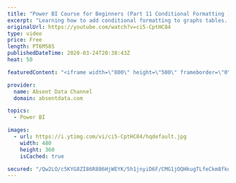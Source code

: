 ```yaml
---
title: "Power BI Course for Beginners (Part 11 Conditional Formatting )"
excerpt: "Learning how to add conditional formatting to graphs tables. Utilize colors and icons to deliver quick insights"
originalUrl: https://youtube.com/watch?v=ci5-CptHC84
type: video
price: Free
length: PT6M58S
publishedDateTime: 2020-03-24T20:38:43Z
heat: 50

featuredContent: "<iframe width=\"800\" height=\"500\" frameborder=\"0\" src=\"https://www.youtube.com/embed/ci5-CptHC84\" allow=\"accelerometer; autoplay; encrypted-media; gyroscope; picture-in-picture\" allowfullscreen></iframe>"

provider:
  name: Absent Data Channel
  domain: absentdata.com

topics:
  - Power BI

images:
  - url: https://i.ytimg.com/vi/ci5-CptHC84/hqdefault.jpg
    width: 480
    height: 360
    isCached: true

secured: "/Qw2LO/c5KYG8ZI86R886HjWEYK/5h1jnyiD6F/CMG1jOQHkugTLfeCkm8fkqsAHLmgXUJPRx0e1kIP7yW6F/w3nyRyBFji35pYiq/F7FWW/W/Cyc7+S+7fpqDOqxfTXTnFm/qkasQwaGYGUVE3G0j8OwCLTuCv37IX9ws2EVzx9R0nWo5RFRE9CYRW6JyyUgGVEfcUiV4G45FnV6pNoFn+BY9ToLmx7qYsSl86tytn9VoC7KC+SNVnrAXXGt/nyZaEryHZv+fLDSyOHBgF6kCCR27PSA7+A6MOuSjXfVlfB6TyPdLiUPp0ZxhuOOvDbqFt7cPu3NOLxUNQaCqeSrLx8APkCWLBRwC2ZT9WQXeiv7wvZ59v1gsPas0ZciAk0N5wUGz3H5+iQVVCcltivGMIeOx/vA5fZSfYxU7t8C0k=;cGzqhNeST/uCUannzVCXpg=="
---
```


